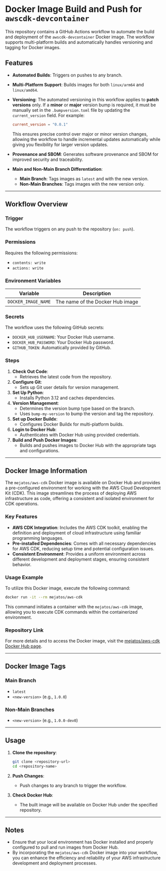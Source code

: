 # Docker Image Build and Push for `awscdk-devcontainer`

This repository contains a GitHub Actions workflow to automate the build and deployment of the `awscdk-devcontainer` Docker image. The workflow supports multi-platform builds and automatically handles versioning and tagging for Docker images.

## Features

- **Automated Builds**: Triggers on pushes to any branch.
- **Multi-Platform Support**: Builds images for both `linux/arm64` and `linux/amd64`.
- **Versioning**: The automated versioning in this workflow applies to **patch versions** only. If a **minor** or **major** version bump is required, it must be manually set in the `.bumpversion.toml` file by updating the `current_version` field. For example:

  ```toml
  current_version = "0.0.1"
  ```

  This ensures precise control over major or minor version changes, allowing the workflow to handle incremental updates automatically while giving you flexibility for larger version updates.
  
- **Provenance and SBOM**: Generates software provenance and SBOM for improved security and traceability.
- **Main and Non-Main Branch Differentiation**:
  - **Main Branch**: Tags images as `latest` and with the new version.
  - **Non-Main Branches**: Tags images with the new version only.

---

## Workflow Overview

### Trigger

The workflow triggers on any push to the repository (`on: push`).

### Permissions

Requires the following permissions:
- `contents: write`
- `actions: write`

### Environment Variables

| Variable            | Description                      |
|---------------------|----------------------------------|
| `DOCKER_IMAGE_NAME` | The name of the Docker Hub image |

### Secrets

The workflow uses the following GitHub secrets:
- `DOCKER_HUB_USERNAME`: Your Docker Hub username.
- `DOCKER_HUB_PASSWORD`: Your Docker Hub password.
- `GITHUB_TOKEN`: Automatically provided by GitHub.

### Steps

1. **Check Out Code**:
   - Retrieves the latest code from the repository.
2. **Configure Git**:
   - Sets up Git user details for version management.
3. **Set Up Python**:
   - Installs Python 3.12 and caches dependencies.
4. **Version Management**:
   - Determines the version bump type based on the branch.
   - Uses `bump-my-version` to bump the version and tag the repository.
5. **Set up Docker Buildx**:
   - Configures Docker Buildx for multi-platform builds.
6. **Login to Docker Hub**:
   - Authenticates with Docker Hub using provided credentials.
7. **Build and Push Docker Images**:
   - Builds and pushes images to Docker Hub with the appropriate tags and configurations.

---

## Docker Image Information

The `mejatos/aws-cdk` Docker image is available on Docker Hub and provides a pre-configured environment for working with the AWS Cloud Development Kit (CDK). This image streamlines the process of deploying AWS infrastructure as code, offering a consistent and isolated environment for CDK operations.

### Key Features

- **AWS CDK Integration**: Includes the AWS CDK toolkit, enabling the definition and deployment of cloud infrastructure using familiar programming languages.
- **Pre-installed Dependencies**: Comes with all necessary dependencies for AWS CDK, reducing setup time and potential configuration issues.
- **Consistent Environment**: Provides a uniform environment across different development and deployment stages, ensuring consistent behavior.

### Usage Example

To utilize this Docker image, execute the following command:

```bash
docker run -it --rm mejatos/aws-cdk
```

This command initiates a container with the `mejatos/aws-cdk` image, allowing you to execute CDK commands within the containerized environment.

### Repository Link

For more details and to access the Docker image, visit the [mejatos/aws-cdk Docker Hub page](https://hub.docker.com/r/mejatos/aws-cdk).

---

## Docker Image Tags

### Main Branch

- `latest`
- `<new-version>` (e.g., `1.0.0`)

### Non-Main Branches

- `<new-version>` (e.g., `1.0.0-dev0`)

---

## Usage

1. **Clone the repository**:
   ```bash
   git clone <repository-url>
   cd <repository-name>
   ```

2. **Push Changes**:
   - Push changes to any branch to trigger the workflow.

3. **Check Docker Hub**:
   - The built image will be available on Docker Hub under the specified repository.

---

## Notes

- Ensure that your local environment has Docker installed and properly configured to pull and run images from Docker Hub.
- By incorporating the `mejatos/aws-cdk` Docker image into your workflow, you can enhance the efficiency and reliability of your AWS infrastructure development and deployment processes.


